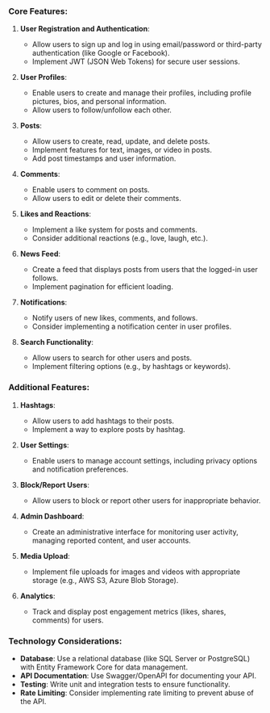 ### Core Features:

1. **User Registration and Authentication**:
   - Allow users to sign up and log in using email/password or third-party authentication (like Google or Facebook).
   - Implement JWT (JSON Web Tokens) for secure user sessions.

2. **User Profiles**:
   - Enable users to create and manage their profiles, including profile pictures, bios, and personal information.
   - Allow users to follow/unfollow each other.

3. **Posts**:
   - Allow users to create, read, update, and delete posts.
   - Implement features for text, images, or video in posts.
   - Add post timestamps and user information.

4. **Comments**:
   - Enable users to comment on posts.
   - Allow users to edit or delete their comments.

5. **Likes and Reactions**:
   - Implement a like system for posts and comments.
   - Consider additional reactions (e.g., love, laugh, etc.).

6. **News Feed**:
   - Create a feed that displays posts from users that the logged-in user follows.
   - Implement pagination for efficient loading.

7. **Notifications**:
   - Notify users of new likes, comments, and follows.
   - Consider implementing a notification center in user profiles.

8. **Search Functionality**:
   - Allow users to search for other users and posts.
   - Implement filtering options (e.g., by hashtags or keywords).

### Additional Features:

1. **Hashtags**:
   - Allow users to add hashtags to their posts.
   - Implement a way to explore posts by hashtag.

2. **User Settings**:
   - Enable users to manage account settings, including privacy options and notification preferences.

3. **Block/Report Users**:
   - Allow users to block or report other users for inappropriate behavior.

4. **Admin Dashboard**:
   - Create an administrative interface for monitoring user activity, managing reported content, and user accounts.

5. **Media Upload**:
   - Implement file uploads for images and videos with appropriate storage (e.g., AWS S3, Azure Blob Storage).

6. **Analytics**:
   - Track and display post engagement metrics (likes, shares, comments) for users.

### Technology Considerations:

- **Database**: Use a relational database (like SQL Server or PostgreSQL) with Entity Framework Core for data management.
- **API Documentation**: Use Swagger/OpenAPI for documenting your API.
- **Testing**: Write unit and integration tests to ensure functionality.
- **Rate Limiting**: Consider implementing rate limiting to prevent abuse of the API.


